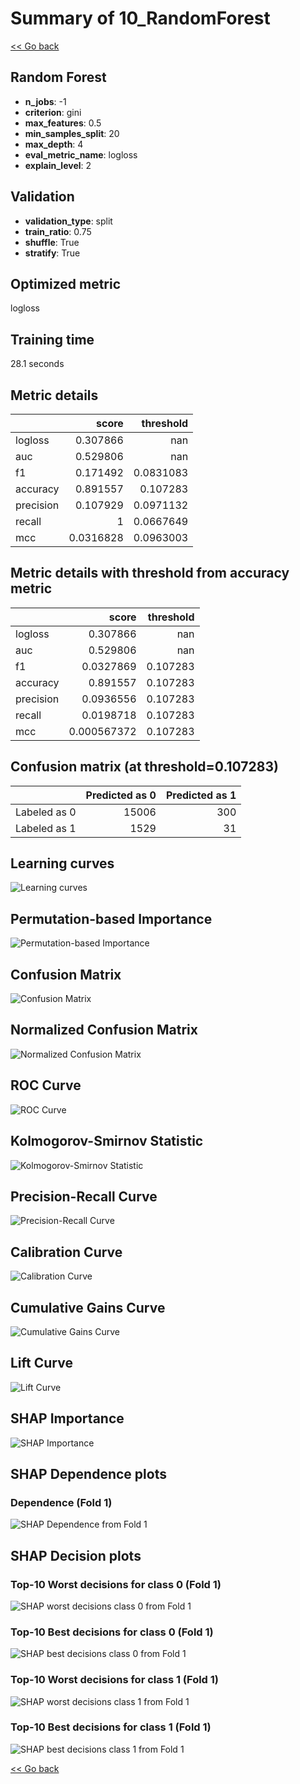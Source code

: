 # Summary of 10_RandomForest

[<< Go back](../README.md)


## Random Forest
- **n_jobs**: -1
- **criterion**: gini
- **max_features**: 0.5
- **min_samples_split**: 20
- **max_depth**: 4
- **eval_metric_name**: logloss
- **explain_level**: 2

## Validation
 - **validation_type**: split
 - **train_ratio**: 0.75
 - **shuffle**: True
 - **stratify**: True

## Optimized metric
logloss

## Training time

28.1 seconds

## Metric details
|           |     score |   threshold |
|:----------|----------:|------------:|
| logloss   | 0.307866  | nan         |
| auc       | 0.529806  | nan         |
| f1        | 0.171492  |   0.0831083 |
| accuracy  | 0.891557  |   0.107283  |
| precision | 0.107929  |   0.0971132 |
| recall    | 1         |   0.0667649 |
| mcc       | 0.0316828 |   0.0963003 |


## Metric details with threshold from accuracy metric
|           |       score |   threshold |
|:----------|------------:|------------:|
| logloss   | 0.307866    |  nan        |
| auc       | 0.529806    |  nan        |
| f1        | 0.0327869   |    0.107283 |
| accuracy  | 0.891557    |    0.107283 |
| precision | 0.0936556   |    0.107283 |
| recall    | 0.0198718   |    0.107283 |
| mcc       | 0.000567372 |    0.107283 |


## Confusion matrix (at threshold=0.107283)
|              |   Predicted as 0 |   Predicted as 1 |
|:-------------|-----------------:|-----------------:|
| Labeled as 0 |            15006 |              300 |
| Labeled as 1 |             1529 |               31 |

## Learning curves
![Learning curves](learning_curves.png)

## Permutation-based Importance
![Permutation-based Importance](permutation_importance.png)
## Confusion Matrix

![Confusion Matrix](confusion_matrix.png)


## Normalized Confusion Matrix

![Normalized Confusion Matrix](confusion_matrix_normalized.png)


## ROC Curve

![ROC Curve](roc_curve.png)


## Kolmogorov-Smirnov Statistic

![Kolmogorov-Smirnov Statistic](ks_statistic.png)


## Precision-Recall Curve

![Precision-Recall Curve](precision_recall_curve.png)


## Calibration Curve

![Calibration Curve](calibration_curve_curve.png)


## Cumulative Gains Curve

![Cumulative Gains Curve](cumulative_gains_curve.png)


## Lift Curve

![Lift Curve](lift_curve.png)



## SHAP Importance
![SHAP Importance](shap_importance.png)

## SHAP Dependence plots

### Dependence (Fold 1)
![SHAP Dependence from Fold 1](learner_fold_0_shap_dependence.png)

## SHAP Decision plots

### Top-10 Worst decisions for class 0 (Fold 1)
![SHAP worst decisions class 0 from Fold 1](learner_fold_0_shap_class_0_worst_decisions.png)
### Top-10 Best decisions for class 0 (Fold 1)
![SHAP best decisions class 0 from Fold 1](learner_fold_0_shap_class_0_best_decisions.png)
### Top-10 Worst decisions for class 1 (Fold 1)
![SHAP worst decisions class 1 from Fold 1](learner_fold_0_shap_class_1_worst_decisions.png)
### Top-10 Best decisions for class 1 (Fold 1)
![SHAP best decisions class 1 from Fold 1](learner_fold_0_shap_class_1_best_decisions.png)

[<< Go back](../README.md)
